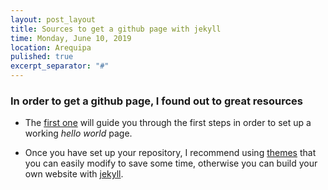 ```yaml
---
layout: post_layout
title: Sources to get a github page with jekyll
time: Monday, June 10, 2019
location: Arequipa
pulished: true
excerpt_separator: "#"
---
```


### In order to get a github page, I found out to great resources 

* The [first one](https://pages.github.com/) will guide you through the first steps in order to set up a working *hello world* page.

* Once you have set up your repository, I recommend using [themes](https://jekyllthemes.io/) that you can easily modify to save some time, otherwise you can build your own website with [jekyll](https://jekyllrb.com/docs/).